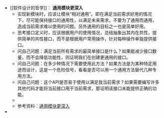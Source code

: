 - [[软件设计的哲学]]： **通用模块更深入**
	- 实现新模块时，应该让模块“相对通用”。即在满足当前需求好用的情况下，尽可能保持接口的通用性，以满足未来需求，不要为了通用而通用，造成当前需求难以使用的问题。另外通用的目标之一也是简单好用。
	- 思考接口定义时，应该根据用户的使用情况，总结抽象出其内在共性，提供简单的共性接口，而不是根据用户常用操作，针对每种操作单独提供接口。
	- 问自己问题：满足当前所有需求的最简单接口是什么？如果能减少接口数量，而不会降低功能性，则证明我们在创建更通用的接口。
	- 问自己问题：在多少种情况下需要使用此方法？如果方法是为某种特定用途而设计，这是一个危险信号，看看是否可以用一个通用方法替代几种专用方法。
	- 问自己问题：这个API是否易于使用以满足我当前需求？如果需要编写许多其他代码才能将当前接口用于当前需求，那证明该接口未能提供正确的功能。
	-
	- 参考资料：[通用模块更深入](https://cactus-proj.github.io/A-Philosophy-of-Software-Design-zh/ch06.html#_6-1-make-classes-somewhat-general-purpose-%E4%BD%BF%E7%B1%BB%E5%8F%98%E5%BE%97%E9%80%9A%E7%94%A8)
-